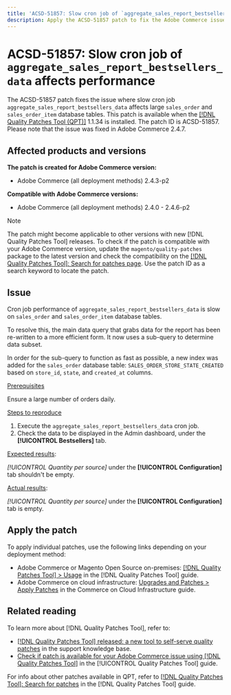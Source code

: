 ```yaml
---
title: 'ACSD-51857: Slow cron job of `aggregate_sales_report_bestsellers_data` affects performance'
description: Apply the ACSD-51857 patch to fix the Adobe Commerce issue where slow cron job `aggregate_sales_report_bestsellers_data` affects large `sales_order` and `sales_order_item` database tables.
---
```

# ACSD-51857: Slow cron job of `aggregate_sales_report_bestsellers_data` affects performance

The ACSD-51857 patch fixes the issue where slow cron job `aggregate_sales_report_bestsellers_data` affects large `sales_order` and `sales_order_item` database tables. This patch is available when the [[!DNL Quality Patches Tool (QPT)]](https://experienceleague.adobe.com/en/docs/commerce-knowledge-base/kb/announcements/commerce-announcements/magento-quality-patches-released-new-tool-to-self-serve-quality-patches) 1.1.34 is installed. The patch ID is ACSD-51857. Please note that the issue was fixed in Adobe Commerce 2.4.7.

## Affected products and versions

**The patch is created for Adobe Commerce version:**

* Adobe Commerce (all deployment methods) 2.4.3-p2

**Compatible with Adobe Commerce versions:**

* Adobe Commerce (all deployment methods) 2.4.0 - 2.4.6-p2

>[!NOTE]
>
>The patch might become applicable to other versions with new [!DNL Quality Patches Tool] releases. To check if the patch is compatible with your Adobe Commerce version, update the `magento/quality-patches` package to the latest version and check the compatibility on the [[!DNL Quality Patches Tool]: Search for patches page](https://experienceleague.adobe.com/tools/commerce-quality-patches/index.html). Use the patch ID as a search keyword to locate the patch.

## Issue

Cron job performance of `aggregate_sales_report_bestsellers_data` is slow on `sales_order` and `sales_order_item` database tables.

To resolve this, the main data query that grabs data for the report has been re-written to a more efficient form. It now uses a sub-query to determine data subset. 

In order for the sub-query to function as fast as possible, a new index was added for the `sales_order` database table: `SALES_ORDER_STORE_STATE_CREATED` based on `store_id`, `state`, and `created_at` columns.

<u>Prerequisites</u>

Ensure a large number of orders daily.

<u>Steps to reproduce</u>

1. Execute the `aggregate_sales_report_bestsellers_data` cron job.
1. Check the data to be displayed in the Admin dashboard, under the **[!UICONTROL Bestsellers]** tab.

<u>Expected results</u>:

*[!UICONTROL Quantity per source]* under the **[!UICONTROL Configuration]** tab shouldn't be empty.

<u>Actual results</u>:

*[!UICONTROL Quantity per source]* under the **[!UICONTROL Configuration]** tab is empty.

## Apply the patch

To apply individual patches, use the following links depending on your deployment method:

* Adobe Commerce or Magento Open Source on-premises: [[!DNL Quality Patches Tool] > Usage](https://experienceleague.adobe.com/docs/commerce-operations/tools/quality-patches-tool/usage.html) in the [!DNL Quality Patches Tool] guide.
* Adobe Commerce on cloud infrastructure: [Upgrades and Patches > Apply Patches](https://experienceleague.adobe.com/docs/commerce-cloud-service/user-guide/develop/upgrade/apply-patches.html) in the Commerce on Cloud Infrastructure guide.

## Related reading

To learn more about [!DNL Quality Patches Tool], refer to:

* [[!DNL Quality Patches Tool] released: a new tool to self-serve quality patches](https://experienceleague.adobe.com/en/docs/commerce-knowledge-base/kb/announcements/commerce-announcements/magento-quality-patches-released-new-tool-to-self-serve-quality-patches) in the support knowledge base.
* [Check if patch is available for your Adobe Commerce issue using [!DNL Quality Patches Tool]](/help/tools/quality-patches-tool/patches-available-in-qpt/check-patch-for-magento-issue-with-magento-quality-patches.md) in the [!UICONTROL Quality Patches Tool] guide.


For info about other patches available in QPT, refer to [[!DNL Quality Patches Tool]: Search for patches](https://experienceleague.adobe.com/tools/commerce-quality-patches/index.html) in the [!DNL Quality Patches Tool] guide.
